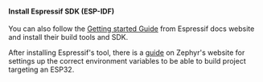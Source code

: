 #### Install Espressif SDK (ESP-IDF)

You can also follow the [Getting started Guide](https://docs.espressif.com/projects/esp-idf/en/v4.2/esp32/get-started/index.html#installation-step-by-step) from Espressif docs website and install their build tools and SDK.

After installing Espressif's tool, there is a [guide](https://docs.zephyrproject.org/latest/boards/xtensa/esp32/doc/index.html) on Zephyr's website for settings up the correct environment variables to be able to build project targeting an ESP32.
